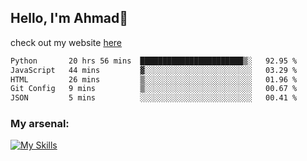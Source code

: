 
## Hello, I'm Ahmad👋

check out my website [here](https://ahmadalwi.com/)

<!--START_SECTION:waka-->

```txt
Python       20 hrs 56 mins  ███████████████████████▒░   92.95 %
JavaScript   44 mins         ▓░░░░░░░░░░░░░░░░░░░░░░░░   03.29 %
HTML         26 mins         ▒░░░░░░░░░░░░░░░░░░░░░░░░   01.96 %
Git Config   9 mins          ▒░░░░░░░░░░░░░░░░░░░░░░░░   00.67 %
JSON         5 mins          ░░░░░░░░░░░░░░░░░░░░░░░░░   00.41 %
```

<!--END_SECTION:waka-->

### My arsenal:

[![My Skills](https://skillicons.dev/icons?i=js,ts,py,go,react,nextjs,svelte,nodejs,django,tailwind,html,css,sass,firebase,mongodb,postgres,mysql,redis,git,github,docker,vscode,figma,godot)](https://skillicons.dev)
